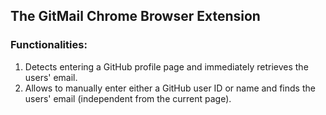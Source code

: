 The GitMail Chrome Browser Extension
---

### Functionalities:
1. Detects entering a GitHub profile page and immediately retrieves the users' email.
2. Allows to manually enter either a GitHub user ID or name and finds the users' email (independent from the current page).
